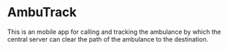 # AmbuTrack
This is an mobile app for calling and tracking the ambulance by which the central server can clear the path of the ambulance to the destination.